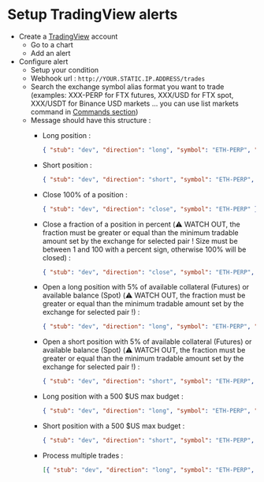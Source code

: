 # Setup TradingView alerts

- Create a [TradingView](https://www.tradingview.com/) account
  - Go to a chart
  - Add an alert
- Configure alert
  - Setup your condition
  - Webhook url : `http://YOUR.STATIC.IP.ADDRESS/trades`
  - Search the exchange symbol alias format you want to trade (examples: XXX-PERP for FTX futures, XXX/USD for FTX spot, XXX/USDT for Binance USD markets ... you can use list markets command in [Commands section](./3_Commands.md)) 
  - Message should have this structure :
    - Long position :

        ```json
        { "stub": "dev", "direction": "long", "symbol": "ETH-PERP", "size": "50", "chart": "unique_chart_url", "TCycles": "1", "TBuys": "2" }
        ```

    - Short position :

        ```json
        { "stub": "dev", "direction": "short", "symbol": "ETH-PERP", "size": "50" }
        ```

    - Close 100% of a position :

        ```json
        { "stub": "dev", "direction": "close", "symbol": "ETH-PERP" }
        ```

    - Close a fraction of a position in percent (⚠️ WATCH OUT, the fraction must be greater or equal than the minimum tradable amount set by the exchange for selected pair ! Size must be between 1 and 100 with a percent sign, otherwise 100% will be closed) :

        ```json
        { "stub": "dev", "direction": "close", "symbol": "ETH-PERP", "size": "50%" }
        ```

    - Open a long position with 5% of available collateral (Futures) or available balance (Spot) (⚠️ WATCH OUT, the fraction must be greater or equal than the minimum tradable amount set by the exchange for selected pair !) :

        ```json
        { "stub": "dev", "direction": "long", "symbol": "ETH-PERP", "size": "5%" }
        ```

    - Open a short position with 5% of available collateral (Futures) or available balance (Spot) (⚠️ WATCH OUT, the fraction must be greater or equal than the minimum tradable amount set by the exchange for selected pair !) :

        ```json
        { "stub": "dev", "direction": "short", "symbol": "ETH-PERP", "size": "5%" }
        ```

    - Long position with a 500 $US max budget :

        ```json
        { "stub": "dev", "direction": "long", "symbol": "ETH-PERP", "size": "50", "max": "500" }
        ```

    - Short position with a 500 $US max budget :

        ```json
        { "stub": "dev", "direction": "short", "symbol": "ETH-PERP", "size": "50", "max": "500" }
        ```

    - Process multiple trades :

        ```json
        [{ "stub": "dev", "direction": "long", "symbol": "ETH-PERP", "size": "50" }, { "stub": "dev", "direction": "long", "symbol": "BTC-PERP", "size": "50" }]
        ```

<!-- 
    - Short position and close opened Long position if any :

        ```json
        { "stub": "dev", "direction": "short", "symbol": "ETH-PERP", "size": "50", "mode": "reverse" }
        ```

    - Long position and close opened Short position if any :

        ```json
        { "stub": "dev", "direction": "long", "symbol": "ETH-PERP", "size": "50", "mode": "reverse" }
        ```
        
    - Close Long position if Short size is greater than opened position :

        ```json
        { "stub": "dev", "direction": "short", "symbol": "ETH-PERP", "size": "50", "mode": "overflow" }
        ```

    - Close Short position if Long size is greater than opened position :

        ```json
        { "stub": "dev", "direction": "long", "symbol": "ETH-PERP", "size": "50", "mode": "overflow" }
        ``` -->


